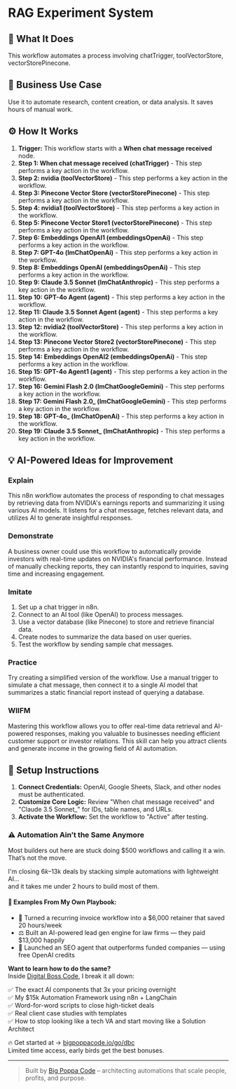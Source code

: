 # RAG Experiment System

## 🚀 What It Does
This workflow automates a process involving chatTrigger, toolVectorStore, vectorStorePinecone.

## 💼 Business Use Case
Use it to automate research, content creation, or data analysis. It saves hours of manual work.

## ⚙️ How It Works
1.  **Trigger:** This workflow starts with a **When chat message received** node.
2. **Step 1: When chat message received (chatTrigger)** - This step performs a key action in the workflow.
3. **Step 2: nvidia (toolVectorStore)** - This step performs a key action in the workflow.
4. **Step 3: Pinecone Vector Store (vectorStorePinecone)** - This step performs a key action in the workflow.
5. **Step 4: nvidia1 (toolVectorStore)** - This step performs a key action in the workflow.
6. **Step 5: Pinecone Vector Store1 (vectorStorePinecone)** - This step performs a key action in the workflow.
7. **Step 6: Embeddings OpenAI1 (embeddingsOpenAi)** - This step performs a key action in the workflow.
8. **Step 7: GPT-4o (lmChatOpenAi)** - This step performs a key action in the workflow.
9. **Step 8: Embeddings OpenAI (embeddingsOpenAi)** - This step performs a key action in the workflow.
10. **Step 9: Claude 3.5 Sonnet (lmChatAnthropic)** - This step performs a key action in the workflow.
11. **Step 10: GPT-4o Agent (agent)** - This step performs a key action in the workflow.
12. **Step 11: Claude 3.5 Sonnet Agent (agent)** - This step performs a key action in the workflow.
13. **Step 12: nvidia2 (toolVectorStore)** - This step performs a key action in the workflow.
14. **Step 13: Pinecone Vector Store2 (vectorStorePinecone)** - This step performs a key action in the workflow.
15. **Step 14: Embeddings OpenAI2 (embeddingsOpenAi)** - This step performs a key action in the workflow.
16. **Step 15: GPT-4o Agent1 (agent)** - This step performs a key action in the workflow.
17. **Step 16: Gemini Flash 2.0 (lmChatGoogleGemini)** - This step performs a key action in the workflow.
18. **Step 17: Gemini Flash 2.0_ (lmChatGoogleGemini)** - This step performs a key action in the workflow.
19. **Step 18: GPT-4o_ (lmChatOpenAi)** - This step performs a key action in the workflow.
20. **Step 19: Claude 3.5 Sonnet_ (lmChatAnthropic)** - This step performs a key action in the workflow.

## 💡 AI-Powered Ideas for Improvement
### Explain
This n8n workflow automates the process of responding to chat messages by retrieving data from NVIDIA's earnings reports and summarizing it using various AI models. It listens for a chat message, fetches relevant data, and utilizes AI to generate insightful responses.

### Demonstrate
A business owner could use this workflow to automatically provide investors with real-time updates on NVIDIA's financial performance. Instead of manually checking reports, they can instantly respond to inquiries, saving time and increasing engagement.

### Imitate
1. Set up a chat trigger in n8n.
2. Connect to an AI tool (like OpenAI) to process messages.
3. Use a vector database (like Pinecone) to store and retrieve financial data.
4. Create nodes to summarize the data based on user queries.
5. Test the workflow by sending sample chat messages.

### Practice
Try creating a simplified version of the workflow. Use a manual trigger to simulate a chat message, then connect it to a single AI model that summarizes a static financial report instead of querying a database.

### WIIFM
Mastering this workflow allows you to offer real-time data retrieval and AI-powered responses, making you valuable to businesses needing efficient customer support or investor relations. This skill can help you attract clients and generate income in the growing field of AI automation.

## 🔧 Setup Instructions
1. **Connect Credentials:** OpenAI, Google Sheets, Slack, and other nodes must be authenticated.
2. **Customize Core Logic:** Review "When chat message received" and "Claude 3.5 Sonnet_" for IDs, table names, and URLs.
3. **Activate the Workflow:** Set the workflow to "Active" after testing.

### ⚠️ Automation Ain’t the Same Anymore

Most builders out here are stuck doing $500 workflows and calling it a win.  
That’s not the move.  

I'm closing $6k–$13k deals by stacking simple automations with lightweight AI...  
and it takes me under 2 hours to build most of them.

#### 🧠 Examples From My Own Playbook:
- 🔁 Turned a recurring invoice workflow into a $6,000 retainer that saved 20 hours/week  
- ⚖️ Built an AI-powered lead gen engine for law firms — they paid $13,000 happily  
- 🚀 Launched an SEO agent that outperforms funded companies — using free OpenAI credits  

**Want to learn how to do the same?**  
Inside [Digital Boss Code](https://bigpoppacode.io/go/dbc), I break it all down:

✅ The exact AI components that 3x your pricing overnight  
✅ My $15k Automation Framework using n8n + LangChain  
✅ Word-for-word scripts to close high-ticket deals  
✅ Real client case studies with templates  
✅ How to stop looking like a tech VA and start moving like a Solution Architect  

🔥 Get started at → [bigpoppacode.io/go/dbc](https://bigpoppacode.io/go/dbc)  
Limited time access, early birds get the best bonuses.

---
> Built by [Big Poppa Code](https://bigpoppacode.io) – architecting automations that scale people, profits, and purpose.
